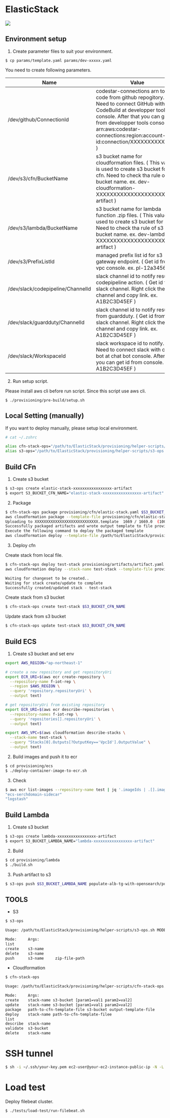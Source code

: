 # ElasticStack

![](https://codebuild.ap-northeast-1.amazonaws.com/badges?uuid=eyJlbmNyeXB0ZWREYXRhIjoidUdhc2czblF6ai8rNGtqVFNkWnBPUERkYjZWc1RKTHVLQzMrb3NURWEwYXU5YXF4UmNneDIzZjVWMkY2UitmVEtxNmhESDBhTERtUmE0MzhET21JMitRPSIsIml2UGFyYW1ldGVyU3BlYyI6IkE2NnNZK1R2bzdIcnJKT2oiLCJtYXRlcmlhbFNldFNlcmlhbCI6MX0%3D&branch=main)

## Environment setup
1. Create parameter files to suit your environment.

```
$ cp params/template.yaml params/dev-xxxxx.yaml
```

You need to create following parameters.

| Name                              | Value                                                                                                                                                                                                                                                                        |
| --------------------------------- | ---------------------------------------------------------------------------------------------------------------------------------------------------------------------------------------------------------------------------------------------------------------------------- |
| /dev/github/ConnectionId          | codestar-connections arn to build code from github repogitory. ( Need to connect GitHub with CodeBuild at developper tools console. After that you can get arn from developper tools console. ex. arn:aws:codestar-connections:region:account-id:connection/XXXXXXXXXXXXXX ) |
| /dev/s3/cfn/BucketName            | s3 bucket name for cloudformation files. ( This value is used to create s3 bucket for cfn. Need to check tha rule of s3 bucket name. ex. dev-cloudformation-XXXXXXXXXXXXXXXXXXXX-artifact )                                                                                  |
| /dev/s3/lambda/BucketName         | s3 bucket name for lambda function .zip files. ( This value is used to create s3 bucket for cfn. Need to check tha rule of s3 bucket name. ex. dev-lambda-XXXXXXXXXXXXXXXXXXXX-artifact )                                                                                    |
| /dev/s3/PrefixListId              | managed prefix list id for s3 gateway endpoint. ( Get id from vpc console. ex. pl-12a34567 )                                                                                                                                                                                 |
| /dev/slack/codepipeline/ChannelId | slack channel id to notify result of codepipeline action. ( Get id from slack channel. Right click the channel and copy link. ex. A1B2C3D45EF )                                                                                                                              |
| /dev/slack/guardduty/ChannelId    | slack channel id to notify result from guardduty. ( Get id from slack channel. Right click the channel and copy link. ex. A1B2C3D45EF )                                                                                                                                      |
| /dev/slack/WorkspaceId            | slack workspace id to notify. ( Need to connect slack with chat bot at chat bot console. After that you can get id from console. ex. A1B2C3D45EF )                                                                                                                           |
2. Run setup script.

Please install aws cli before run script. Since this script use aws cli.

```
$ ./provisioning/pre-build/setup.sh
```

## Local Setting (manually)
If you want to deploy manually, please setup local environment.

```bash
# cat ~/.zshrc

alias cfn-stack-ops="/path/to/ElasticStack/provisioning/helper-scripts/cfn-stack-ops.sh $1"
alias s3-ops="/path/to/ElasticStack/provisioning/helper-scripts/s3-ops.sh $1"
```

## Build CFn
1. Create s3 bucket
```bash
$ s3-ops create elastic-stack-xxxxxxxxxxxxxxxxx-artifact
$ export S3_BUCKET_CFN_NAME="elastic-stack-xxxxxxxxxxxxxxxxx-artifact"
```

2. Package
```bash
$ cfn-stack-ops package provisioning/cfn/elastic-stack.yaml $S3_BUCKET_CFN_NAME provisioning/artifacts/artifact.yaml
aws cloudformation package --template-file provisioning/cfn/elastic-stack.yaml --s3-bucket elastic-stack-xxxxxxxxxxxxxxxxx-artifact --output-template-file provisioning/artifacts/artifact.yaml
Uploading to XXXXXXXXXXXXXXXXXXXXXXXXXXXX.template  1669 / 1669.0  (100.00%)
Successfully packaged artifacts and wrote output template to file provisioning/artifacts/artifact.yaml.
Execute the following command to deploy the packaged template
aws cloudformation deploy --template-file /path/to/ElasticStack/provisioning/artifacts/artifact.yaml --stack-name <YOUR STACK NAME>
```

3. Deploy cfn

Create stack from local file.
```bash
$ cfn-stack-ops deploy test-stack provisioning/artifacts/artifact.yaml
aws cloudformation deploy --stack-name test-stack --template-file provisioning/artifacts/artifact.yaml

Waiting for changeset to be created..
Waiting for stack create/update to complete
Successfully created/updated stack - test-stack
```

Create stack from s3 bucket
```bash
$ cfn-stack-ops create test-stack $S3_BUCKET_CFN_NAME
```

Update stack from s3 bucket
```bash
$ cfn-stack-ops update test-stack $S3_BUCKET_CFN_NAME
```

## Build ECS
1. Create s3 bucket and set env
```bash
export AWS_REGION="ap-northeast-1"

# create a new repository and get repositoryUri
export ECR_URI=$(aws ecr create-repository \
  --repository-name f-iot-rep \
  --region $AWS_REGION \
  --query 'repository.repositoryUri' \
  --output text)

# get repositoryUri from existing repository
export ECR_URI=$(aws ecr describe-repositories \
  --repository-names f-iot-rep \
  --query 'repositories[].repositoryUri' \
  --output text)

export AWS_VPC=$(aws cloudformation describe-stacks \
  --stack-name test-stack \
  --query "Stacks[0].Outputs[?OutputKey=='VpcId'].OutputValue" \
  --output text)
```

2. Build images and push it to ecr
```bash
$ cd provisioning/ecs
$ ./deploy-container-image-to-ecr.sh
```

3. Check
```bash
$ aws ecr list-images --repository-name test | jq '.imageIds | .[].imageTag'
"ecs-serchdomain-sidecar"
"logstash"
```

## Build Lambda
1. Create s3 bucket
```bash
$ s3-ops create lambda-xxxxxxxxxxxxxxxxx-artifact
$ export S3_BUCKET_LAMBDA_NAME="lambda-xxxxxxxxxxxxxxxxx-artifact"
```

2. Build
```bash
$ cd provisioning/lambda
$ ./build.sh
```

3. Push artifact to s3 
```bash
$ s3-ops push $S3_BUCKET_LAMBDA_NAME populate-alb-tg-with-opensearch/populate-alb-tg-with-opensearch.zip
```

## TOOLS
* S3
```bash
$ s3-ops 

Usage: /path/to/ElasticStack/provisioning/helper-scripts/s3-ops.sh MODE ARGS

Mode:     Args:
list      
create    s3-name
delete    s3-name
push      s3-name     zip-file-path
```

* Cloudformation
```bash
$ cfn-stack-ops

Usage: /path/to/ElasticStack/provisioning/helper-scripts/cfn-stack-ops.sh MODE ARGS

Mode:     Args:
create    stack-name s3-bucket [param1=val1 param2=val2]
update    stack-name s3-bucket [param1=val1 param2=val2]
package   path-to-cfn-template-file s3-bucket output-template-file
deploy    stack-name path-to-cfn-template-filee
list      
describe  stack-name
validate  s3-bucket
delete    stack-name
```

# SSH tunnel

```bash
$ sh -i ~/.ssh/your-key.pem ec2-user@your-ec2-instance-public-ip -N -L 9200:vpc-domain-name.region.es.amazonaws.com:443
```

# Load test
Deploy filebeat cluster.


```
$ ./tests/load-test/run-filebeat.sh
```